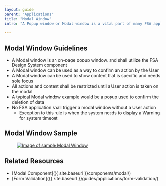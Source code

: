 ```yaml
---
layout: guide
parent: "Applications"
title: "Modal Window"
intro: "A Popup window or Modal window is a vital part of many FSA applications and provides a way for the system to focus solely on the content or a singl action."

---
```


## Modal Window Guidelines

 * A Modal window is an on-page popup window, and shall utilize the FSA Design System component
 * A Modal window can be used as a way to confirm an action by the User
 * A Modal window can be used to show content that is specific and needs sole focus
 * All actions and content shall be restricted until a User action is taken on the modal
 * A typical Modal window example would be a popup used to confirm the deletion of data
 * No FSA application shall trigger a modal window without a User action
   * Exception to this rule is when the system needs to display a Warning for system timeout


## Modal Window Sample

<figure>
  <a href="{{ site.baseurl }}img/subcategories/applications/modal-sample1.jpg" target="_blank"><img src="{{ site.baseurl }}img/subcategories/applications/modal-sample1.jpg" alt="Image of sample Modal Window"></a>
</figure>

## Related Resources

 * [Modal Component]({{ site.baseurl }}components/modal/)
 * [Form Validation]({{ site.baseurl }}guides/applications/form-validation/)
